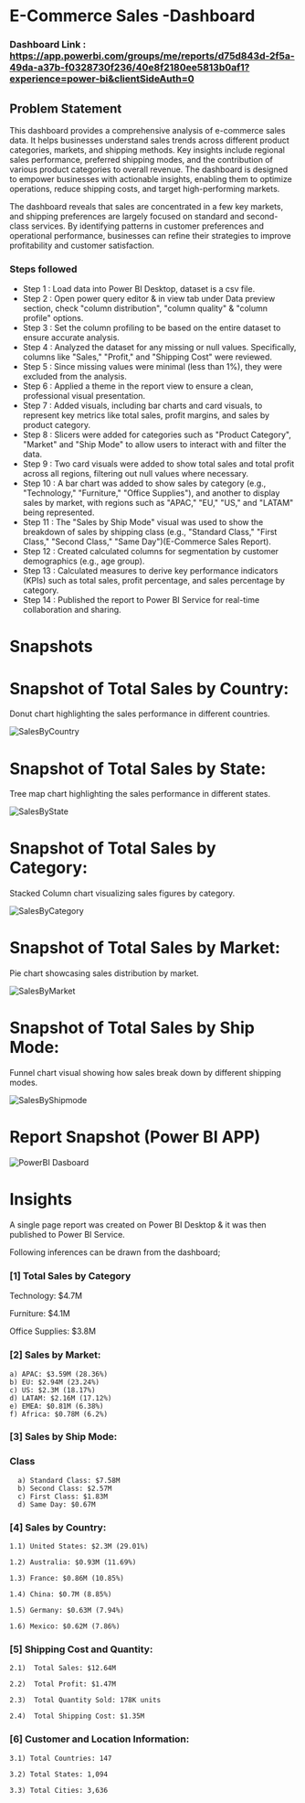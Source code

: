 # E-Commerce Sales -Dashboard

### Dashboard Link : https://app.powerbi.com/groups/me/reports/d75d843d-2f5a-49da-a37b-f0328730f236/40e8f2180ee5813b0af1?experience=power-bi&clientSideAuth=0

## Problem Statement

This dashboard provides a comprehensive analysis of e-commerce sales data. It helps businesses understand sales trends across different product categories, markets, and shipping methods. Key insights include regional sales performance, preferred shipping modes, and the contribution of various product categories to overall revenue. The dashboard is designed to empower businesses with actionable insights, enabling them to optimize operations, reduce shipping costs, and target high-performing markets.

The dashboard reveals that sales are concentrated in a few key markets, and shipping preferences are largely focused on standard and second-class services. By identifying patterns in customer preferences and operational performance, businesses can refine their strategies to improve profitability and customer satisfaction.


### Steps followed 

- Step 1 : Load data into Power BI Desktop, dataset is a csv file.
- Step 2 : Open power query editor & in view tab under Data preview section, check "column distribution", "column quality" & "column profile" options.
- Step 3 : Set the column profiling to be based on the entire dataset to ensure accurate analysis.
- Step 4 : Analyzed the dataset for any missing or null values. Specifically, columns like "Sales," "Profit," and "Shipping Cost" were reviewed.
- Step 5 : Since missing values were minimal (less than 1%), they were excluded from the analysis.
- Step 6 : Applied a theme in the report view to ensure a clean, professional visual presentation.
- Step 7 : Added visuals, including bar charts and card visuals, to represent key metrics like total sales, profit margins, and sales by product category.
- Step 8 : Slicers were added for categories such as "Product Category", "Market" and "Ship Mode" to allow users to interact with and filter the data. 
- Step 9 : Two card visuals were added to show total sales and total profit across all regions, filtering out null values where necessary.
- Step 10 : A bar chart was added to show sales by category (e.g., "Technology," "Furniture," "Office Supplies"), and another to display sales by market, with regions such as "APAC," "EU," "US," and "LATAM" being represented.
- Step 11 : The "Sales by Ship Mode" visual was used to show the breakdown of sales by shipping class (e.g., "Standard Class," "First Class," "Second Class," "Same Day")​(E-Commerce Sales Report). 
- Step 12 : Created calculated columns for segmentation by customer demographics (e.g., age group).
- Step 13 : Calculated measures to derive key performance indicators (KPIs) such as total sales, profit percentage, and sales percentage by category.
- Step 14 : Published the report to Power BI Service for real-time collaboration and sharing.

        


# Snapshots


# Snapshot of Total Sales by Country: 
Donut chart highlighting the sales performance in different countries.


![SalesByCountry](https://github.com/user-attachments/assets/7010e2df-f693-49dd-8ec7-ff442a8fda38)


# Snapshot of Total Sales by State:
Tree map chart highlighting the sales performance in different states.


![SalesByState](https://github.com/user-attachments/assets/b9cd6df8-057a-4c05-affb-b9c04ad75cb4)


# Snapshot of Total Sales by Category:
Stacked Column chart visualizing sales figures by category.


![SalesByCategory](https://github.com/user-attachments/assets/22a9b74e-58b4-4bd8-a3bf-1724c0a6913b)


# Snapshot of Total Sales by Market:
Pie chart showcasing sales distribution by market.


![SalesByMarket](https://github.com/user-attachments/assets/4826d6f1-a9f2-47eb-953f-d41b2398bba4)


# Snapshot of Total Sales by Ship Mode:
Funnel chart visual showing how sales break down by different shipping modes.


![SalesByShipmode](https://github.com/user-attachments/assets/bca7af8f-5f9a-4ee2-9c57-68a0ab11981f)


 # Report Snapshot (Power BI APP)

 
![PowerBI Dasboard](https://github.com/user-attachments/assets/590275e1-b8fe-4ff3-bd97-fd99d1143b68)



# Insights

A single page report was created on Power BI Desktop & it was then published to Power BI Service.

Following inferences can be drawn from the dashboard;

### [1] Total Sales by Category

   Technology: $4.7M

   Furniture: $4.1M

   Office Supplies: $3.8M

      
### [2] Sales by Market:

    a) APAC: $3.59M (28.36%)
    b) EU: $2.94M (23.24%)
    c) US: $2.3M (18.17%)
    d) LATAM: $2.16M (17.12%)
    e) EMEA: $0.81M (6.38%)
    f) Africa: $0.78M (6.2%)
 
  
  ### [3] Sales by Ship Mode:
  ### Class
  
      a) Standard Class: $7.58M
      b) Second Class: $2.57M
      c) First Class: $1.83M
      d) Same Day: $0.67M


  ### [4] Sales by Country:
 
    1.1) United States: $2.3M (29.01%)
 
    1.2) Australia: $0.93M (11.69%)
 
    1.3) France: $0.86M (10.85%)
 
    1.4) China: $0.7M (8.85%)

    1.5) Germany: $0.63M (7.94%)

    1.6) Mexico: $0.62M (7.86%)
 
 
  ### [5] Shipping Cost and Quantity:
 
    2.1)  Total Sales: $12.64M
 
    2.2)  Total Profit: $1.47M
 
    2.3)  Total Quantity Sold: 178K units
 
    2.4)  Total Shipping Cost: $1.35M
         
        
  ### [6] Customer and Location Information:

    3.1) Total Countries: 147

    3.2) Total States: 1,094

    3.3) Total Cities: 3,636
